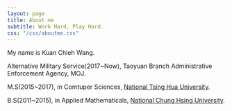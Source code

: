 ```yaml
---
layout: page
title: About me
subtitle: Work Hard, Play Hard.
css: "/css/aboutme.css"
---
```


My name is Kuan Chieh Wang. 

<div id="aboutme-section">
  <p class="about-text">
<i class="fa fa-briefcase about-icon"></i> Alternative Military Service(2017~Now), Taoyuan Branch Administrative Enforcement Agency, MOJ.

<i class="fa fa-graduation-cap about-icon"></i>  M.S(2015~2017), in Comtuper Sciences, [National Tsing Hua University](http://www.nthu.edu.tw/).

<i class="fa fa-graduation-cap about-icon"></i>  B.S(2011~2015), in Applied Mathematicals, [National Chung Hsing University](https://www.nchu.edu.tw/index).

</p>
</div>

